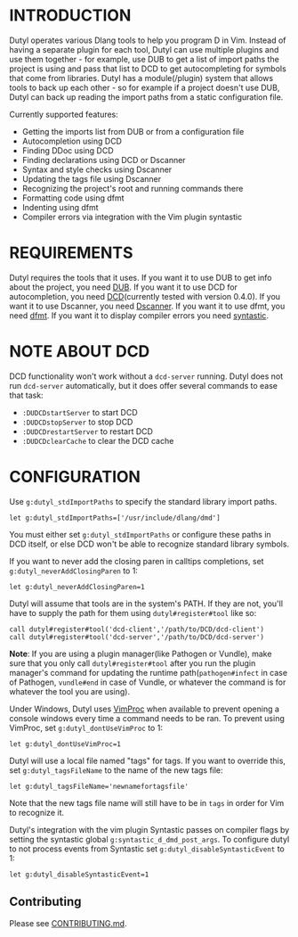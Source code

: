 INTRODUCTION
============

Dutyl operates various Dlang tools to help you program D in Vim. Instead of
having a separate plugin for each tool, Dutyl can use multiple plugins and
use them together - for example, use DUB to get a list of import paths the
project is using and pass that list to DCD to get autocompleting for symbols
that come from libraries. Dutyl has a module(/plugin) system that allows tools
to back up each other - so for example if a project doesn't use DUB, Dutyl can
back up reading the import paths from a static configuration file.

Currently supported features:

* Getting the imports list from DUB or from a configuration file
* Autocompletion using DCD
* Finding DDoc using DCD
* Finding declarations using DCD or Dscanner
* Syntax and style checks using Dscanner
* Updating the tags file using Dscanner
* Recognizing the project's root and running commands there
* Formatting code using dfmt
* Indenting using dfmt
* Compiler errors via integration with the Vim plugin syntastic


REQUIREMENTS
============

Dutyl requires the tools that it uses. If you want it to use DUB to get info
about the project, you need [DUB](http://code.dlang.org/download). If you want
it to use DCD for autocompletion, you need
[DCD](https://github.com/Hackerpilot/DCD)(currently tested with version 0.4.0).
If you want it to use Dscanner, you need
[Dscanner](https://github.com/Hackerpilot/Dscanner). If you want it to use
dfmt, you need [dfmt](https://github.com/Hackerpilot/dfmt).  If you want it to
display compiler errors you need
[syntastic](https://github.com/scrooloose/syntastic).


NOTE ABOUT DCD
==============

DCD functionality won't work without a `dcd-server` running. Dutyl does not run
`dcd-server` automatically, but it does offer several commands to ease that
task:

 - `:DUDCDstartServer` to start DCD
 - `:DUDCDstopServer` to stop DCD
 - `:DUDCDrestartServer` to restart DCD
 - `:DUDCDclearCache` to clear the DCD cache


CONFIGURATION
=============

Use `g:dutyl_stdImportPaths` to specify the standard library import paths.
```vim
let g:dutyl_stdImportPaths=['/usr/include/dlang/dmd']
```
You must either set `g:dutyl_stdImportPaths` or configure these paths in DCD
itself, or else DCD won't be able to recognize standard library symbols.

If you want to never add the closing paren in calltips completions, set
`g:dutyl_neverAddClosingParen` to 1:
```vim
let g:dutyl_neverAddClosingParen=1
```

Dutyl will assume that tools are in the system's PATH. If they are not, you'll
have to supply the path for them using `dutyl#register#tool` like so:
```vim
call dutyl#register#tool('dcd-client','/path/to/DCD/dcd-client')
call dutyl#register#tool('dcd-server','/path/to/DCD/dcd-server')
```
**Note**: If you are using a plugin manager(like Pathogen or Vundle), make sure
that you only call `dutyl#register#tool` after you run the plugin manager's
command for updating the runtime path(`pathogen#infect` in case of Pathogen,
`vundle#end` in case of Vundle, or whatever the command is for whatever the
tool you are using).

Under Windows, Dutyl uses [VimProc](https://github.com/Shougo/vimproc.vim) when
available to prevent opening a console windows every time a command needs to be
ran. To prevent using VimProc, set `g:dutyl_dontUseVimProc` to 1:
```vim
let g:dutyl_dontUseVimProc=1
```

Dutyl will use a local file named "tags" for tags. If you want to override
this, set `g:dutyl_tagsFileName` to the name of the new tags file:
```vim
let g:dutyl_tagsFileName='newnamefortagsfile'
```
Note that the new tags file name will still have to be in `tags` in order
for Vim to recognize it.

Dutyl's integration with the vim plugin Syntastic passes on compiler flags by
setting the syntastic global `g:syntastic_d_dmd_post_args`.
To configure dutyl to not process events from Syntastic set
`g:dutyl_disableSyntasticEvent` to 1:
```vim
let g:dutyl_disableSyntasticEvent=1
```

## Contributing

Please see [CONTRIBUTING.md](CONTRIBUTING.md).

